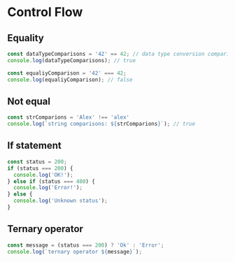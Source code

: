# Control Flow 

## Equality 

```javascript 
const dataTypeComparisons = '42' == 42; // data type conversion comparisons
console.log(dataTypeComparisons); // true

const equaliyComparison = '42' === 42; 
console.log(equaliyComparison); // false
```

## Not equal 

```javascript 
const strComparions = 'Alex' !== 'alex'
console.log(`string comparisons: ${strComparions}`); // true
```

## If statement 

```javascript 
const status = 200; 
if (status === 200) {
  console.log('OK!');
} else if (status === 400) {
  console.log('Error!'); 
} else {
  console.log('Unknown status'); 
}
```

## Ternary operator 


```javascript 
const message = (status === 200) ? 'Ok' : 'Error'; 
console.log(`ternary operator ${message}`);
```
